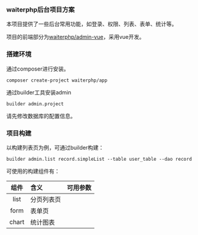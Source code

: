 ### waiterphp后台项目方案
本项目提供了一些后台常用功能，如登录、权限、列表、表单、统计等。

项目的前端部分为[waiterphp/admin-vue]()，采用vue开发。

### 搭建环境

通过composer进行安装。
```$xslt
composer create-project waiterphp/app
```
通过builder工具安装admin
```
builder admin.project
```
请先修改数据库的配置信息。


### 项目构建
以构建列表页为例，可通过builder构建：

```
builder admin.list record.simpleList --table user_table --dao record
```

可使用的构建组件有：

|组件|含义|可用参数|
|:--:|:--|:--|
|list|分页列表页||
|form|表单页||
|chart|统计图表||

